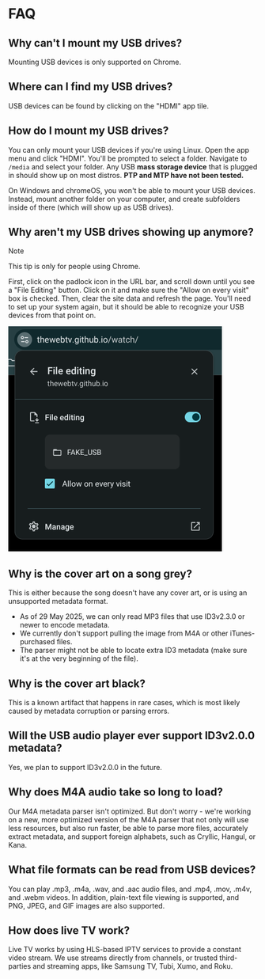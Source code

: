 # FAQ
## Why can't I mount my USB drives?
Mounting USB devices is only supported on Chrome.

## Where can I find my USB drives?
USB devices can be found by clicking on the "HDMI" app tile.

## How do I mount my USB drives?
You can only mount your USB devices if you're using Linux. Open the app menu and click "HDMI". You'll be prompted to select a folder. Navigate to `/media` and select your folder. Any USB **mass storage device** that is plugged in should show up on most distros. **PTP and MTP have not been tested.**

On Windows and chromeOS, you won't be able to mount your USB devices. Instead, mount another folder on your computer, and create subfolders inside of there (which will show up as USB drives).

## Why aren't my USB drives showing up anymore?
> [!NOTE]
> This tip is only for people using Chrome.

First, click on the padlock icon in the URL bar, and scroll down until you see a "File Editing" button. Click on it and make sure the "Allow on every visit" box is checked. Then, clear the site data and refresh the page. You'll need to set up your system again, but it should be able to recognize your USB devices from that point on.

![Image depicting a popup with the checkbox, which is checked lol](img/img0.png)

## Why is the cover art on a song grey?
This is either because the song doesn't have any cover art, or is using an unsupported metadata format.

* As of 29 May 2025, we can only read MP3 files that use ID3v2.3.0 or newer to encode metadata.
* We currently don't support pulling the image from M4A or other iTunes-purchased files.
* The parser might not be able to locate extra ID3 metadata (make sure it's at the very beginning of the file).

## Why is the cover art black?
This is a known artifact that happens in rare cases, which is most likely caused by metadata corruption or parsing errors.

## Will the USB audio player ever support ID3v2.0.0 metadata?
Yes, we plan to support ID3v2.0.0 in the future.

## Why does M4A audio take so long to load?
Our M4A metadata parser isn't optimized. But don't worry - we're working on a new, more optimized version of the M4A parser that not only will use less resources, but also run faster, be able to parse more files, accurately extract metadata, and support foreign alphabets, such as Cryllic, Hangul, or Kana.

## What file formats can be read from USB devices?
You can play .mp3, .m4a, .wav, and .aac audio files, and .mp4, .mov, .m4v, and .webm videos. In addition, plain-text file viewing is supported, and PNG, JPEG, and GIF images are also supported.

## How does live TV work?
Live TV works by using HLS-based IPTV services to provide a constant video stream. We use streams directly from channels, or trusted third-parties and streaming apps, like Samsung TV, Tubi, Xumo, and Roku.
